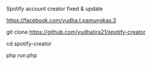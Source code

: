 Spotify account creator fixed & update

https://facebook.com/yudha.t.pamungkas.3 

git clone https://github.com/yudhatira21/spotify-creator

cd spotify-creator

php run.php
